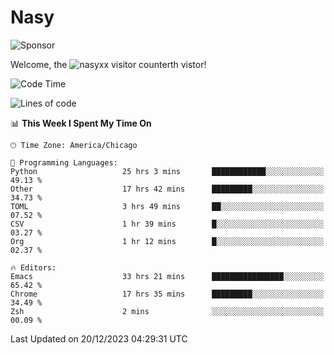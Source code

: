 # Nasy

<!--
<p align="center">
<img height="200" src="https://github-readme-stats.vercel.app/api?username=nasyxx&count_private=true&show_icons=true&theme=dracula&include_all_commits=true"/>
<img height="200" src="https://github-readme-stats.vercel.app/api/top-langs/?username=nasyxx&theme=dracula&hide=html,jupyter+notebook&count_private=true&show_icons=true"/>
</p>

  
----------------
-->

![Sponsor](https://img.shields.io/static/v1.svg?label=Sponsor&message=%E2%9D%A4&logo=GitHub&style=flat&color=pink)
 
Welcome, the ![nasyxx visitor counter](https://count.getloli.com/get/@nasyxx?theme=rule34)th vistor!
 
<!--START_SECTION:waka-->
![Code Time](http://img.shields.io/badge/Code%20Time-4%2C144%20hrs%205%20mins-blue)

![Lines of code](https://img.shields.io/badge/From%20Hello%20World%20I%27ve%20Written-6.3%20million%20lines%20of%20code-blue)

📊 **This Week I Spent My Time On** 

```text
🕑︎ Time Zone: America/Chicago

💬 Programming Languages: 
Python                   25 hrs 3 mins       ████████████░░░░░░░░░░░░░   49.13 % 
Other                    17 hrs 42 mins      █████████░░░░░░░░░░░░░░░░   34.73 % 
TOML                     3 hrs 49 mins       ██░░░░░░░░░░░░░░░░░░░░░░░   07.52 % 
CSV                      1 hr 39 mins        █░░░░░░░░░░░░░░░░░░░░░░░░   03.27 % 
Org                      1 hr 12 mins        █░░░░░░░░░░░░░░░░░░░░░░░░   02.37 % 

🔥 Editors: 
Emacs                    33 hrs 21 mins      ████████████████░░░░░░░░░   65.42 % 
Chrome                   17 hrs 35 mins      █████████░░░░░░░░░░░░░░░░   34.49 % 
Zsh                      2 mins              ░░░░░░░░░░░░░░░░░░░░░░░░░   00.09 % 
```


 Last Updated on 20/12/2023 04:29:31 UTC
<!--END_SECTION:waka-->

<!-- ![visitors](https://visitor-badge.laobi.icu/badge?page_id=nasyxx.nasyxx) -->
